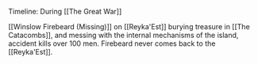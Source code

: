 Timeline: During [[The Great War]]

[[Winslow Firebeard (Missing)]] on [[Reyka'Est]] burying treasure in [[The Catacombs]], and messing with the internal mechanisms of the island, accident kills over 100 men.  Firebeard never comes back to the [[Reyka'Est]].